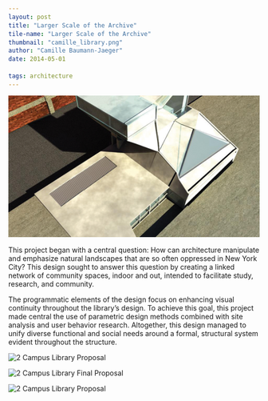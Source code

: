```yaml
---
layout: post
title: "Larger Scale of the Archive"
tile-name: "Larger Scale of the Archive"
thumbnail: "camille_library.png"
author: "Camille Baumann-Jaeger"
date: 2014-05-01

tags: architecture
---
```


![Hero Image](/img/largerScaleoftheArchive-cbj/camille_library.png)

This project began with a central question: How can architecture manipulate and emphasize natural landscapes that are so often oppressed in New York City? This design sought to answer this question by creating a linked network of community spaces, indoor and out, intended to facilitate study, research, and community.

The programmatic elements of the design focus on enhancing visual continuity throughout the library’s design. 
To achieve this goal, this project made central the use of parametric design methods combined with site analysis and user behavior research. Altogether, this design managed to unify diverse functional and social needs around a formal, structural system evident throughout the structure. 

![2 Campus Library Proposal](/img/largerScaleoftheArchive-cbj/camille_library2.png)

![2 Campus Library Final Proposal](/img/largerScaleoftheArchive-cbj/camille_library3.png)

![2 Campus Library Proposal](/img/largerScaleoftheArchive-cbj/camille_library4.png)